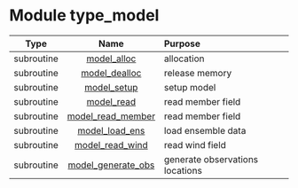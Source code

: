 # Module type_model

| Type | Name | Purpose |
| :--: | :--: | :---------- |
| subroutine | [model_alloc](https://github.com/JCSDA/saber/tree/develop/test/mains/type_model.F90#L143) | allocation |
| subroutine | [model_dealloc](https://github.com/JCSDA/saber/tree/develop/test/mains/type_model.F90#L166) | release memory |
| subroutine | [model_setup](https://github.com/JCSDA/saber/tree/develop/test/mains/type_model.F90#L211) | setup model |
| subroutine | [model_read](https://github.com/JCSDA/saber/tree/develop/test/mains/type_model.F90#L718) | read member field |
| subroutine | [model_read_member](https://github.com/JCSDA/saber/tree/develop/test/mains/type_model.F90#L772) | read member field |
| subroutine | [model_load_ens](https://github.com/JCSDA/saber/tree/develop/test/mains/type_model.F90#L805) | load ensemble data |
| subroutine | [model_read_wind](https://github.com/JCSDA/saber/tree/develop/test/mains/type_model.F90#L871) | read wind field |
| subroutine | [model_generate_obs](https://github.com/JCSDA/saber/tree/develop/test/mains/type_model.F90#L912) | generate observations locations |
